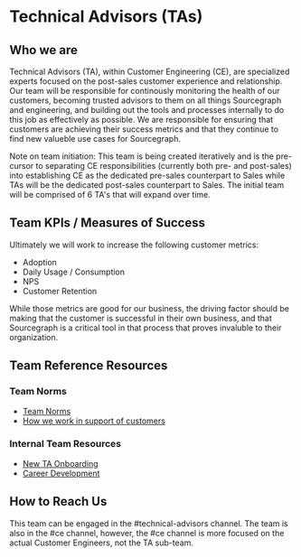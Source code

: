 # Technical Advisors (TAs)

## Who we are

Technical Advisors (TA), within Customer Engineering (CE), are specialized experts focused on the post-sales customer experience and relationship. Our team will be responsible for continously monitoring the health of our customers, becoming trusted advisors to them on all things Sourcegraph and engineering, and building out the tools and processes internally to do this job as effectively as possible. We are responsible for ensuring that customers are achieving their success metrics and that they continue to find new valueble use cases for Sourcegraph.

Note on team initiation: This team is being created iteratively and is the pre-cursor to separating CE responsibilities (currently both pre- and post-sales) into establishing CE as the dedicated pre-sales counterpart to Sales while TAs will be the dedicated post-sales counterpart to Sales. The initial team will be comprised of 6 TA's that will expand over time.

## Team KPIs / Measures of Success

Ultimately we will work to increase the following customer metrics:

- Adoption
- Daily Usage / Consumption
- NPS
- Customer Retention

While those metrics are good for our business, the driving factor should be making that the customer is successful in their own business, and that Sourcegraph is a critical tool in that process that proves invaluble to their organization.

## Team Reference Resources

### Team Norms
- [Team Norms](team-norms.md)
- [How we work in support of customers](working-with-customers.md)

### Internal Team Resources

- [New TA Onboarding](ta-onboarding.md)
- [Career Development](ta-career-development.md)

## How to Reach Us
This team can be engaged in the #technical-advisors channel. The team is also in the #ce channel, however, the #ce channel is more focused on the actual Customer Engineers, not the TA sub-team.
